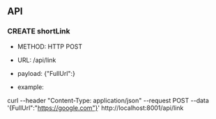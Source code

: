 ## API
### CREATE shortLink
- METHOD: HTTP POST
- URL: /api/link
- payload: {"FullUrl":<TEXT URL>}

- example:

curl --header "Content-Type: application/json"   --request POST   --data '{FullUrl":"https://google.com"}'   http://localhost:8001/api/link